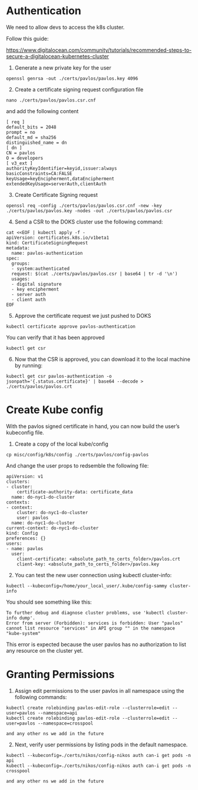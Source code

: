 Authentication
===

We need to allow devs to access the k8s cluster.

Follow this guide:

https://www.digitalocean.com/community/tutorials/recommended-steps-to-secure-a-digitalocean-kubernetes-cluster

1. Generate a new private key for the user

`openssl genrsa -out ./certs/pavlos/pavlos.key 4096`

2. Create a certificate signing request configuration file

`nano ./certs/pavlos/pavlos.csr.cnf` 

and add the following content

```
[ req ]
default_bits = 2048
prompt = no
default_md = sha256
distinguished_name = dn
[ dn ]
CN = pavlos
O = developers
[ v3_ext ]
authorityKeyIdentifier=keyid,issuer:always
basicConstraints=CA:FALSE
keyUsage=keyEncipherment,dataEncipherment
extendedKeyUsage=serverAuth,clientAuth
```

3. Create Certificate Signing request

`openssl req -config ./certs/pavlos/pavlos.csr.cnf -new -key ./certs/pavlos/pavlos.key -nodes -out ./certs/pavlos/pavlos.csr`

4. Send a CSR to the DOKS cluster use the following command:

```
cat <<EOF | kubectl apply -f -
apiVersion: certificates.k8s.io/v1beta1
kind: CertificateSigningRequest
metadata:
  name: pavlos-authentication
spec:
  groups:
  - system:authenticated
  request: $(cat ./certs/pavlos/pavlos.csr | base64 | tr -d '\n')
  usages:
  - digital signature
  - key encipherment
  - server auth
  - client auth
EOF
```

5. Approve the certificate request we just pushed to DOKS

`kubectl certificate approve pavlos-authentication`

You can verify that it has been approved

`kubectl get csr`

6. Now that the CSR is approved, you can download it to the local machine by running:

```
kubectl get csr pavlos-authentication -o jsonpath='{.status.certificate}' | base64 --decode > ./certs/pavlos/pavlos.crt
```


Create Kube config
===

With the pavlos signed certificate in hand, you can now build the user’s kubeconfig file.

1. Create a copy of the local kube/config

`cp misc/config/k8s/config ./certs/pavlos/config-pavlos`

And change the user props to redsemble the following file:

```
apiVersion: v1
clusters:
- cluster:
    certificate-authority-data: certificate_data
  name: do-nyc1-do-cluster
contexts:
- context:
    cluster: do-nyc1-do-cluster
    user: pavlos
  name: do-nyc1-do-cluster
current-context: do-nyc1-do-cluster
kind: Config
preferences: {}
users:
- name: pavlos
  user:
    client-certificate: <absolute_path_to_certs_folder>/pavlos.crt
    client-key: <absolute_path_to_certs_folder>/pavlos.key
```

2. You can test the new user connection using kubectl cluster-info:

```
kubectl --kubeconfig=/home/your_local_user/.kube/config-sammy cluster-info
```

You should see something like this:

```
To further debug and diagnose cluster problems, use 'kubectl cluster-info dump'.
Error from server (Forbidden): services is forbidden: User "pavlos" cannot list resource "services" in API group "" in the namespace "kube-system"
```

This error is expected because the user pavlos has no authorization to list any resource on the cluster yet.

Granting Permissions
===

1. Assign edit permissions to the user pavlos in all namespace using the following commands:

```
kubectl create rolebinding pavlos-edit-role --clusterrole=edit --user=pavlos --namespace=api
kubectl create rolebinding pavlos-edit-role --clusterrole=edit --user=pavlos --namespace=crosspool

and any other ns we add in the future
```

2. Next, verify user permissions by listing pods in the default namespace. 

```
kubectl --kubeconfig=./certs/nikos/config-nikos auth can-i get pods -n api
kubectl --kubeconfig=./certs/nikos/config-nikos auth can-i get pods -n crosspool

and any other ns we add in the future
```
